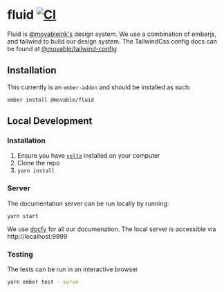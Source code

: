 # fluid [![CI](https://github.com/movableink/fluid/actions/workflows/ci.yml/badge.svg)](https://github.com/movableink/fluid/actions/workflows/ci.yml)

Fluid is [@movableink's](https://github.com/movableink) design system. We use a combination of emberjs, and tailwind to build our design system. The TailwindCss config docs can be found at [@movable/tailwind-config](https://movableink.github.io/tailwind-config)

## Installation

This currently is an `ember-addon` and should be installed as such:

```
ember install @movable/fluid
```

## Local Development

### Installation

1. Ensure you have [`volta`](https://volta.sh) installed on your computer
2. Clone the repo
3. `yarn install`

### Server

The documentation server can be run locally by running:

```
yarn start
```

We use [docfy](https://docfy.dev/docs) for all our documenation. The local server is accessible via http://localhost:9999

### Testing

The tests can be run in an interactive browser

```sh
yarn ember test --serve
```
